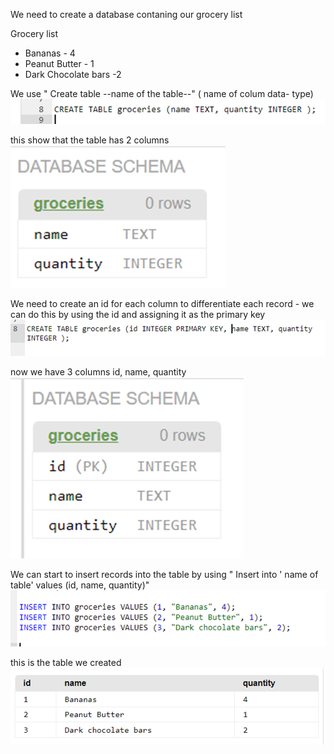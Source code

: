 We need to create a database contaning our grocery list

Grocery list
- Bananas - 4
-  Peanut Butter - 1
-  Dark Chocolate bars  -2 

We use " Create table  --name of the table--" ( name of colum  data- type)  
![](src/1.png)

this show that the table has 2 columns  
![](src/3.png)


We need to create an id for each column to differentiate each record - we can do this by using the id and assigning it as the primary key
![](src/4.png)

now we have 3 columns  id, name, quantity
![](src/5.png)


We can start to insert records into the table by using
" Insert into  ' name of table'  values (id, name, quantity)"
![](src/6.png)

this is the table we created
![](src/9.png)

